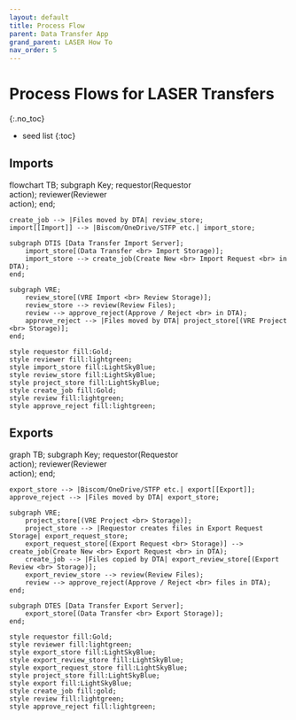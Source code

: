```yaml
---
layout: default
title: Process Flow
parent: Data Transfer App
grand_parent: LASER How To
nav_order: 5
---
```


<head>
  <script src="https://cdn.jsdelivr.net/npm/mermaid/dist/mermaid.min.js">
  <script>mermaid.initialize({startOnLoad:true});</script>
</head>

# Process Flows for LASER Transfers
{:.no_toc}

* seed list
{:toc}


## Imports
<div class="mermaid">
flowchart TB;
	subgraph Key;
        requestor(Requestor<br>action);
	    reviewer(Reviewer<br>action);
	end;

    create_job --> |Files moved by DTA| review_store;
    import[[Import]] --> |Biscom/OneDrive/STFP etc.| import_store;
	
    subgraph DTIS [Data Transfer Import Server];
        import_store[(Data Transfer <br> Import Storage)];
        import_store --> create_job(Create New <br> Import Request <br> in DTA);
	end;

	subgraph VRE;
        review_store[(VRE Import <br> Review Storage)];
        review_store --> review(Review Files);
        review --> approve_reject(Approve / Reject <br> in DTA);
        approve_reject --> |Files moved by DTA| project_store[(VRE Project <br> Storage)];
	end;

	style requestor fill:Gold;
	style reviewer fill:lightgreen;
	style import_store fill:LightSkyBlue;
	style review_store fill:LightSkyBlue;
	style project_store fill:LightSkyBlue;
	style create_job fill:Gold;
	style review fill:lightgreen;
	style approve_reject fill:lightgreen;
</div>


## Exports
<div class="mermaid">
graph TB;
	subgraph Key;
        requestor(Requestor<br>action);
	    reviewer(Reviewer<br>action);
	end;
	
    export_store --> |Biscom/OneDrive/STFP etc.| export[[Export]];
    approve_reject --> |Files moved by DTA| export_store;

    subgraph VRE;
        project_store[(VRE Project <br> Storage)];
        project_store --> |Requestor creates files in Export Request Storage| export_request_store;
        export_request_store[(Export Request <br> Storage)] --> create_job(Create New <br> Export Request <br> in DTA);
        create_job --> |Files copied by DTA| export_review_store[(Export Review <br> Storage)];
        export_review_store --> review(Review Files);
        review --> approve_reject(Approve / Reject <br> files in DTA);
    end;

    subgraph DTES [Data Transfer Export Server];
        export_store[(Data Transfer <br> Export Storage)];
    end;
	
    style requestor fill:Gold;
	style reviewer fill:lightgreen;
    style export_store fill:LightSkyBlue;
    style export_review_store fill:LightSkyBlue;
    style export_request_store fill:LightSkyBlue;
    style project_store fill:LightSkyBlue;
    style export fill:LightSkyBlue;
    style create_job fill:gold;
    style review fill:lightgreen;
    style approve_reject fill:lightgreen;
</div>


